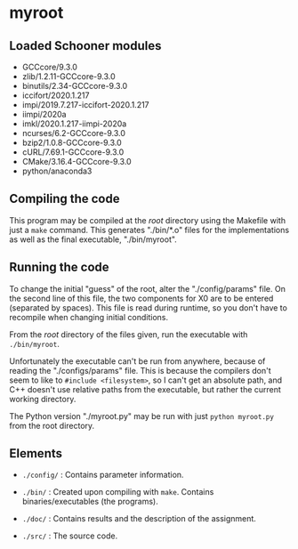 # myroot

## Loaded Schooner modules

* GCCcore/9.3.0
* zlib/1.2.11-GCCcore-9.3.0
* binutils/2.34-GCCcore-9.3.0
* iccifort/2020.1.217
* impi/2019.7.217-iccifort-2020.1.217
* iimpi/2020a
* imkl/2020.1.217-iimpi-2020a
* ncurses/6.2-GCCcore-9.3.0
* bzip2/1.0.8-GCCcore-9.3.0
* cURL/7.69.1-GCCcore-9.3.0
* CMake/3.16.4-GCCcore-9.3.0
* python/anaconda3

## Compiling the code

This program may be compiled at the *root* directory using the Makefile with
just a `make` command. This generates "./bin/*.o" files for the implementations
as well as the final executable, "./bin/myroot".

## Running the code

To change the initial "guess" of the root, alter the "./config/params" file.
On the second line of this file, the two components for X0 are to be entered
(separated by spaces). This file is read during runtime, so you don't have to
recompile when changing initial conditions.

From the *root* directory of the files given, run the executable with
`./bin/myroot`.

Unfortunately the executable can't be run from anywhere, because of reading
the "./configs/params" file. This is because the compilers don't seem to like
to `#include <filesystem>`, so I can't get an absolute path, and C++ doesn't
use relative paths from the executable, but rather the current working
directory.

The Python version "./myroot.py" may be run with just `python myroot.py` from
the root directory.

## Elements

* `./config/` : Contains parameter information.

* `./bin/` : Created upon compiling with `make`. Contains
             binaries/executables (the programs).

* `./doc/` : Contains results and the description of the assignment.

* `./src/` : The source code.
